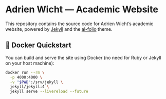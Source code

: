 # Adrien Wicht — Academic Website

This repository contains the source code for Adrien Wicht’s academic website, powered by [Jekyll](https://jekyllrb.com/) and the [al-folio](https://github.com/alshedivat/al-folio) theme.

## 🐳 Docker Quickstart

You can build and serve the site using Docker (no need for Ruby or Jekyll on your host machine):

```bash
docker run --rm \
  -p 4000:4000 \
  -v "$PWD":/srv/jekyll \
  jekyll/jekyll:4 \
  jekyll serve --livereload --future
